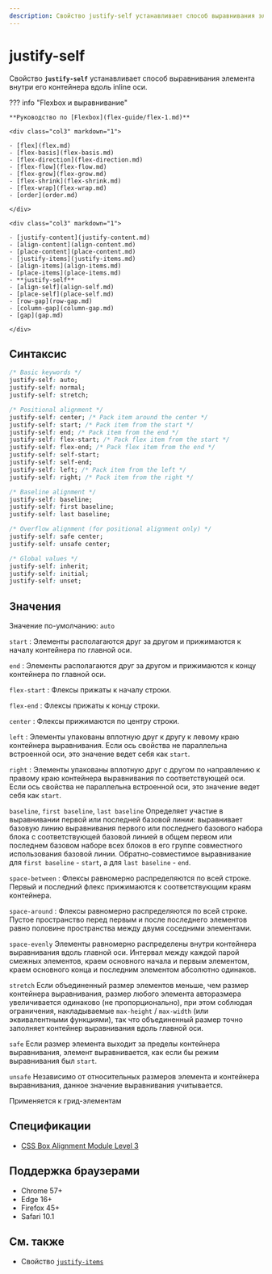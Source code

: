 ```yaml
---
description: Свойство justify-self устанавливает способ выравнивания элемента внутри его контейнера вдоль inline оси
---
```


# justify-self

Свойство **`justify-self`** устанавливает способ выравнивания элемента внутри его контейнера вдоль inline оси.

??? info "Flexbox и выравнивание"

    **Руководство по [Flexbox](flex-guide/flex-1.md)**

    <div class="col3" markdown="1">

    - [flex](flex.md)
    - [flex-basis](flex-basis.md)
    - [flex-direction](flex-direction.md)
    - [flex-flow](flex-flow.md)
    - [flex-grow](flex-grow.md)
    - [flex-shrink](flex-shrink.md)
    - [flex-wrap](flex-wrap.md)
    - [order](order.md)

    </div>

    <div class="col3" markdown="1">

    - [justify-content](justify-content.md)
    - [align-content](align-content.md)
    - [place-content](place-content.md)
    - [justify-items](justify-items.md)
    - [align-items](align-items.md)
    - [place-items](place-items.md)
    - **justify-self**
    - [align-self](align-self.md)
    - [place-self](place-self.md)
    - [row-gap](row-gap.md)
    - [column-gap](column-gap.md)
    - [gap](gap.md)

    </div>

## Синтаксис

```css
/* Basic keywords */
justify-self: auto;
justify-self: normal;
justify-self: stretch;

/* Positional alignment */
justify-self: center; /* Pack item around the center */
justify-self: start; /* Pack item from the start */
justify-self: end; /* Pack item from the end */
justify-self: flex-start; /* Pack flex item from the start */
justify-self: flex-end; /* Pack flex item from the end */
justify-self: self-start;
justify-self: self-end;
justify-self: left; /* Pack item from the left */
justify-self: right; /* Pack item from the right */

/* Baseline alignment */
justify-self: baseline;
justify-self: first baseline;
justify-self: last baseline;

/* Overflow alignment (for positional alignment only) */
justify-self: safe center;
justify-self: unsafe center;

/* Global values */
justify-self: inherit;
justify-self: initial;
justify-self: unset;
```

## Значения

Значение по-умолчанию: `auto`

`start`
: Элементы располагаются друг за другом и прижимаются к началу контейнера по главной оси.

`end`
: Элементы располагаются друг за другом и прижимаются к концу контейнера по главной оси.

`flex-start`
: Флексы прижаты к началу строки.

`flex-end`
: Флексы прижаты к концу строки.

`center`
: Флексы прижимаются по центру строки.

`left`
: Элементы упакованы вплотную друг к другу к левому краю контейнера выравнивания. Если ось свойства не параллельна встроенной оси, это значение ведет себя как `start`.

`right`
: Элементы упакованы вплотную друг с другом по направлению к правому краю контейнера выравнивания по соответствующей оси. Если ось свойства не параллельна встроенной оси, это значение ведет себя как `start`.

`baseline`, `first baseline`, `last baseline`
Определяет участие в выравнивании первой или последней базовой линии: выравнивает базовую линию выравнивания первого или последнего базового набора блока с соответствующей базовой линией в общем первом или последнем базовом наборе всех блоков в его группе совместного использования базовой линии. Обратно-совместимое выравнивание для `first baseline` - `start`, а для `last baseline` - `end`.

`space-between`
: Флексы равномерно распределяются по всей строке. Первый и последний флекс прижимаются к соответствующим краям контейнера.

`space-around`
: Флексы равномерно распределяются по всей строке. Пустое пространство перед первым и после последнего элементов равно половине пространства между двумя соседними элементами.

`space-evenly`
Элементы равномерно распределены внутри контейнера выравнивания вдоль главной оси. Интервал между каждой парой смежных элементов, краем основного начала и первым элементом, краем основного конца и последним элементом абсолютно одинаков.

`stretch`
Если объединенный размер элементов меньше, чем размер контейнера выравнивания, размер любого элемента авторазмера увеличивается одинаково (не пропорционально), при этом соблюдая ограничения, накладываемые `max-height` / `max-width` (или эквивалентными функциями), так что объединенный размер точно заполняет контейнер выравнивания вдоль главной оси.

`safe`
Если размер элемента выходит за пределы контейнера выравнивания, элемент выравнивается, как если бы режим выравнивания был `start`.

`unsafe`
Независимо от относительных размеров элемента и контейнера выравнивания, данное значение выравнивания учитывается.

Применяется к грид-элементам

## Спецификации

- [CSS Box Alignment Module Level 3](https://drafts.csswg.org/css-align-3/#propdef-justify-self)

## Поддержка браузерами

- Chrome 57+
- Edge 16+
- Firefox 45+
- Safari 10.1

## См. также

- Свойство [`justify-items`](justify-items.md)
